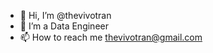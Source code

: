 - 👋 Hi, I’m @thevivotran
- 👀 I’m a Data Engineer
- 📫 How to reach me thevivotran@gmail.com

<!---
thevivotran/thevivotran is a ✨ special ✨ repository because its `README.md` (this file) appears on your GitHub profile.
You can click the Preview link to take a look at your changes.
--->
